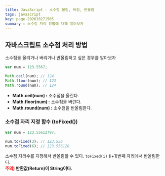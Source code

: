 ```yaml
---
title: JavaScript - 소수점 올림, 버림, 반올림
tags: javascript
key: page-202010271505
summary : 소수점 처리 방법에 대해 알아보자
---
```


## 자바스크립트 소수점 처리 방법
소수점을 올리거나 버리거나 반올림하고 싶은 경우를 알아보자
<br/>

```javascript
var num = 123.5567;

Math.ceil(num); // 124
Math.floor(num); // 123
Math.round(num); // 124
```
- <b>Math.ceil(num) :</b> 소수점을 올린다. <br/>
- <b>Math.floor(num) :</b> 소수점을 버린다. <br/>
- <b>Math.round(num) :</b> 소수점을 반올림한다. <br/>

### 소수점 자리 지정 함수 (toFixed())
```javascript
var num = 123.55612797;

num.toFixed(3); // 123.556
num.toFixed(6); // 123.556128
```
소수점 자리수를 지정해서 반올림할 수 있다. ```toFixed(i)```  (i+1)번째 자리에서 반올림한다.<br/>
<b><font color="red">주의)</font> 반환값(Return)이 String이다.</b>
<br/><br/><br/><br/>
